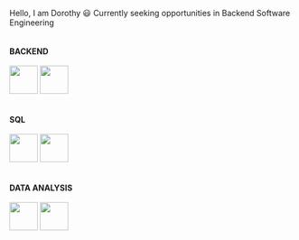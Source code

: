 Hello, I am Dorothy 😃
Currently seeking opportunities in Backend Software Engineering
<br>
<br>
<br>
<b>BACKEND</b>
<br>
<br>
<img src="https://github.com/user-attachments/assets/7c68fa97-6d2d-4479-8839-37582122b652" height="50"/>
<img src="https://github.com/user-attachments/assets/f7babb33-b9e9-4fcf-aa8b-b52b3adfb6f1" height="50"/>
<br>
<br>
<br>
<b>SQL</b>
<br>
<br>
<img src="https://github.com/user-attachments/assets/bc3af124-0e5f-426a-b322-7a93b654dbbc" height="50"/>
<img src="https://github.com/user-attachments/assets/9d74d4fc-dc8a-4451-a0ce-6787f0314269" height="50"/>
<br>
<br>
<br>
<b>DATA ANALYSIS</b>
<br>
<br>
<img src="https://github.com/user-attachments/assets/9b59b126-bbea-4db2-8447-cc9ec1f15c74" height="50"/>
<img src="https://github.com/user-attachments/assets/9eab715e-8616-4729-aa5a-1d718f8ea08a" height="50"/>
<br>
<br>
<br>
